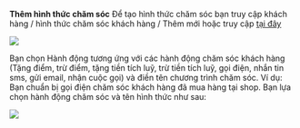 **Thêm hình thức chăm sóc**
Để tạo hình thức chăm sóc bạn truy cập khách hàng / hình thức chăm sóc khách hàng / Thêm mới hoặc truy cập [tại đây](https://new.nhanh.vn/customer/type/add)


![](https://raw.githubusercontent.com/nhanhapi/manual/master/docs/khach-hang/img/cac-buoc-them-moi-hinh-thuc-cham-soc.jpg)


Bạn chọn Hành động tương ứng với các hành động chăm sóc khách hàng (Tặng điểm, trừ điểm, tặng tiền tích luỹ, trừ tiền tích luỹ, gọi điện, nhắn tin sms, gửi email, nhận cuộc gọi) và điền tên chương trình chăm sóc.
Ví dụ: Bạn chuẩn bị gọi điện chăm sóc khách hàng đã mua hàng tại shop. Bạn lựa chọn hành động chăm sóc và tên hình thức như sau:


![](https://raw.githubusercontent.com/nhanhapi/manual/master/docs/khach-hang/img/vi-du-them-hinh-thuc-cham-soc.jpg)
